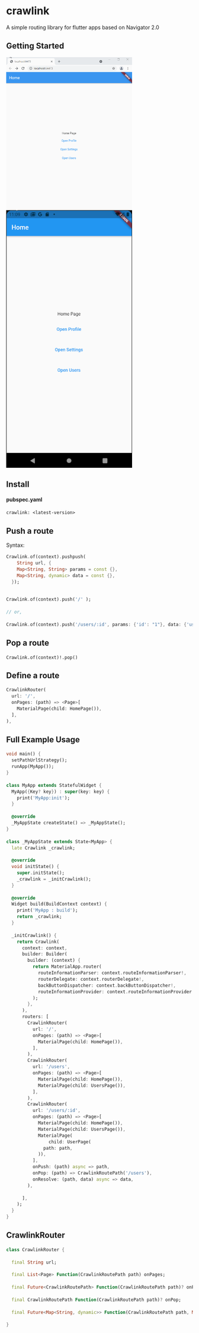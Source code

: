# crawlink

A simple routing library for flutter apps based on Navigator 2.0

## Getting Started

<img src="https://github.com/crawlinknetworks/crawlink/blob/master/screenshots/crawlink_web_demo.gif?raw=true" alt="mobile_demo" style="max-width:340px;"/>
 
<img src="https://github.com/crawlinknetworks/crawlink/blob/master/screenshots/crawlink_mobile_demo.gif?raw=true" alt="mobile_demo" style="max-width:340px;"/>
 
## Install

#### pubspec.yaml
```
crawlink: <latest-version>
```

## Push a  route
Syntax:
```dart 
Crawlink.of(context).pushpush(
    String url, {
    Map<String, String> params = const {},
    Map<String, dynamic> data = const {},
  });
```

```dart
 
Crawlink.of(context).push('/' );

// or,

Crawlink.of(context).push('/users/:id', params: {'id': "1"}, data: {'user':<user>});
```

## Pop a  route

```
Crawlink.of(context)!.pop()
```

## Define a route

``` dart
CrawlinkRouter(
  url: '/',  
  onPages: (path) => <Page>[
    MaterialPage(child: HomePage()),
  ],
),
```

##  Full Example Usage

```dart
void main() {
  setPathUrlStrategy();
  runApp(MyApp());
}

class MyApp extends StatefulWidget {
  MyApp({Key? key}) : super(key: key) {
    print('MyApp:init');
  }

  @override
  _MyAppState createState() => _MyAppState();
}

class _MyAppState extends State<MyApp> {
  late Crawlink _crawlink;

  @override
  void initState() {
    super.initState();
    _crawlink = _initCrawlink();
  }

  @override
  Widget build(BuildContext context) {
    print('MyApp : build');
    return _crawlink;
  }

  _initCrawlink() {
    return Crawlink(
      context: context,
      builder: Builder(
        builder: (context) {
          return MaterialApp.router(
            routeInformationParser: context.routeInformationParser!,
            routerDelegate: context.routerDelegate!,
            backButtonDispatcher: context.backButtonDispatcher!,
            routeInformationProvider: context.routeInformationProvider!,
          );
        },
      ),
      routers: [
        CrawlinkRouter(
          url: '/',
          onPages: (path) => <Page>[
            MaterialPage(child: HomePage()),
          ],
        ),
        CrawlinkRouter(
          url: '/users',
          onPages: (path) => <Page>[
            MaterialPage(child: HomePage()),
            MaterialPage(child: UsersPage()),
          ],
        ),
        CrawlinkRouter(
          url: '/users/:id',
          onPages: (path) => <Page>[
            MaterialPage(child: HomePage()),
            MaterialPage(child: UsersPage()),
            MaterialPage(
                child: UserPage(
              path: path,
            )),
          ],
          onPush: (path) async => path,
          onPop: (path) => CrawlinkRoutePath('/users'),
          onResolve: (path, data) async => data,
        ),
        
      ],
    );
  }
}

```

## CrawlinkRouter

```dart 
class CrawlinkRouter {
 
  final String url;

  final List<Page> Function(CrawlinkRoutePath path) onPages;

  final Future<CrawlinkRoutePath> Function(CrawlinkRoutePath path)? onPush;

  final CrawlinkRoutePath Function(CrawlinkRoutePath path)? onPop;
 
  final Future<Map<String, dynamic>> Function(CrawlinkRoutePath path, Map<String, dynamic> data)? onResolve;

}
```
